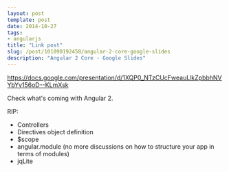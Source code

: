 ```yaml
---
layout: post
template: post
date: 2014-10-27
tags:
- angularjs
title: "Link post"
slug: /post/101090192458/angular-2-core-google-slides
description: "Angular 2 Core - Google Slides"
---
```

<https://docs.google.com/presentation/d/1XQP0_NTzCUcFweauLlkZpbbhNVYbYy156oD--KLmXsk>

<p>Check what's coming with Angular 2.</p>
<p>RIP:</p>
<ul>
<li>Controllers</li>
<li>Directives object definition</li>
<li>$scope</li>
<li>angular.module (no more discussions on how to structure your app in terms of modules)</li>
<li>jqLite</li>
</ul>
<p></p>